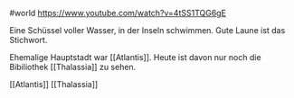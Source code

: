 #world
https://www.youtube.com/watch?v=4tSS1TQG6gE

Eine Schüssel voller Wasser, in der Inseln schwimmen. Gute Laune ist das Stichwort.

Ehemalige Hauptstadt war [[Atlantis]]. Heute ist davon nur noch die Bibiliothek [[Thalassia]] zu sehen.

[[Atlantis]]
[[Thalassia]]